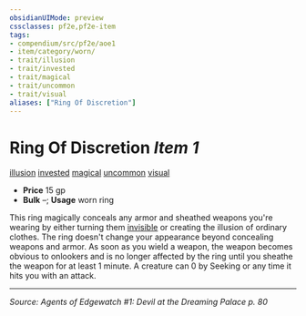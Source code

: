 ```yaml
---
obsidianUIMode: preview
cssclasses: pf2e,pf2e-item
tags:
- compendium/src/pf2e/aoe1
- item/category/worn/
- trait/illusion
- trait/invested
- trait/magical
- trait/uncommon
- trait/visual
aliases: ["Ring Of Discretion"]
---
```

# Ring Of Discretion *Item 1*  
[illusion](rules/traits/illusion.md "Illusion School Trait")  [invested](rules/traits/invested.md "Invested Item Trait")  [magical](rules/traits/magical.md "Magical Item Trait")  [uncommon](rules/traits/uncommon.md "Uncommon Rarity Trait")  [visual](rules/traits/visual.md "Visual Effect Trait")  

- **Price** 15 gp
- **Bulk** –; **Usage** worn ring

This ring magically conceals any armor and sheathed weapons you're wearing by either turning them [invisible](rules/conditions.md#Invisible) or creating the illusion of ordinary clothes. The ring doesn't change your appearance beyond concealing weapons and armor. As soon as you wield a weapon, the weapon becomes obvious to onlookers and is no longer affected by the ring until you sheathe the weapon for at least 1 minute. A creature can 0 by Seeking or any time it hits you with an attack.


---
*Source: Agents of Edgewatch #1: Devil at the Dreaming Palace p. 80*
